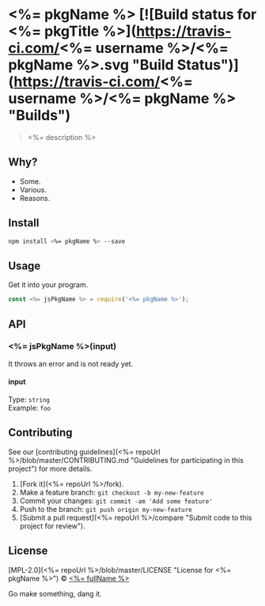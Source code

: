 # <%= pkgName %> [![Build status for <%= pkgTitle %>](https://travis-ci.com/<%= username %>/<%= pkgName %>.svg "Build Status")](https://travis-ci.com/<%= username %>/<%= pkgName %> "Builds")

> <%= description %>

## Why?

 - Some.
 - Various.
 - Reasons.

## Install

```sh
npm install <%= pkgName %> --save
```

## Usage

Get it into your program.

```js
const <%= jsPkgName %> = require('<%= pkgName %>');
```

## API

### <%= jsPkgName %>(input)

It throws an error and is not ready yet.

#### input

Type: `string`<br>
Example: `foo`

## Contributing

See our [contributing guidelines](<%= repoUrl %>/blob/master/CONTRIBUTING.md "Guidelines for participating in this project") for more details.

1. [Fork it](<%= repoUrl %>/fork).
2. Make a feature branch: `git checkout -b my-new-feature`
3. Commit your changes: `git commit -am 'Add some feature'`
4. Push to the branch: `git push origin my-new-feature`
5. [Submit a pull request](<%= repoUrl %>/compare "Submit code to this project for review").

## License

[MPL-2.0](<%= repoUrl %>/blob/master/LICENSE "License for <%= pkgName %>") © [<%= fullName %>](<%= website %> "Author of <%= pkgName %>")

Go make something, dang it.
